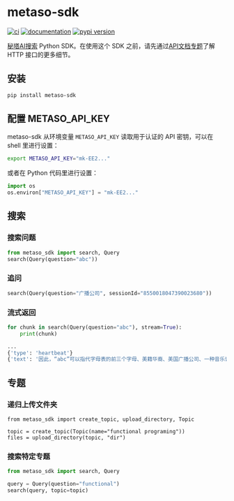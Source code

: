 # metaso-sdk

[![ci](https://github.com/meta-sota/metaso-sdk/workflows/ci/badge.svg)](https://github.com/meta-sota/metaso-sdk/actions?query=workflow%3Aci)
[![documentation](https://img.shields.io/badge/docs-mkdocs-708FCC.svg?style=flat)](https://meta-sota.github.io/metaso-sdk/)
[![pypi version](https://img.shields.io/pypi/v/metaso-sdk.svg)](https://pypi.org/project/metaso-sdk/)

[秘塔AI搜索](https://metaso.cn) Python SDK。在使用这个 SDK 之前，请先通过[API文档专题](https://metaso.cn/s/hXHmJkx)了解 HTTP 接口的更多细节。

## 安装

```bash
pip install metaso-sdk
```

## 配置 METASO_API_KEY

metaso-sdk 从环境变量 `METASO_API_KEY` 读取用于认证的 API 密钥，可以在 shell 里进行设置：

```bash
export METASO_API_KEY="mk-EE2..."
```

或者在 Python 代码里进行设置：

```python
import os
os.environ["METASO_API_KEY"] = "mk-EE2..."
```

## 搜索

### 搜索问题
```python
from metaso_sdk import search, Query
search(Query(question="abc"))
```

### 追问

```python
search(Query(question="广播公司", sessionId="8550018047390023680"))
```

### 流式返回

```python
for chunk in search(Query(question="abc"), stream=True):
    print(chunk)

...
{'type': 'heartbeat'}
{'text': '因此，“abc”可以指代字母表的前三个字母、美籍华裔、美国广播公司、一种音乐记谱法以及一种编程语言。具体含义需要根据上下文来确定。', 'type': 'append-text'}
```

## 专题

### 递归上传文件夹

```
from metaso_sdk import create_topic, upload_directory, Topic

topic = create_topic(Topic(name="functional programing"))
files = upload_directory(topic, "dir")
```

### 搜索特定专题

```python
from metaso_sdk import search, Query

query = Query(question="functional")
search(query, topic=topic)
```
